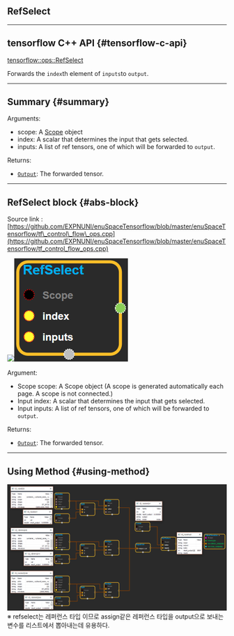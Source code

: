 ## RefSelect

---

## tensorflow C++ API {#tensorflow-c-api}

[tensorflow::ops::RefSelect](https://www.tensorflow.org/api_docs/cc/class/tensorflow/ops/ref-select.html)

Forwards the `index`th element of `inputs`to `output`.

---

## Summary {#summary}

Arguments:

* scope: A [Scope](https://www.tensorflow.org/api_docs/cc/class/tensorflow/scope.html#classtensorflow_1_1_scope) object
* index: A scalar that determines the input that gets selected.
* inputs: A list of ref tensors, one of which will be forwarded to `output`.

Returns:

* [`Output`](https://www.tensorflow.org/api_docs/cc/class/tensorflow/output.html#classtensorflow_1_1_output): The forwarded tensor.

---

## RefSelect block {#abs-block}

Source link :[https://github.com/EXPNUNI/enuSpaceTensorflow/blob/master/enuSpaceTensorflow/tf\_control\_flow\_ops.cpp](https://github.com/EXPNUNI/enuSpaceTensorflow/blob/master/enuSpaceTensorflow/tf_control_flow_ops.cpp)

![](/assets/tf_control_flow_ops/refselect1.png)![](/assets/control_flow_ops/refselect1.png)

Argument:

* Scope scope: A Scope object \(A scope is generated automatically each page. A scope is not connected.\)
* Input index: A scalar that determines the input that gets selected.
* Input inputs: A list of ref tensors, one of which will be forwarded to `output`.

Returns:

* [`Output`](#): The forwarded tensor.

---

## Using Method {#using-method}

![](/assets/control_flow_ops/refselect2.png)※ refselect는 레퍼런스 타입 이므로 assign같은 레퍼런스 타입을 output으로 보내는 변수를 리스트에서 뽑아내는데 유용하다.

